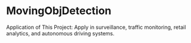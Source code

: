 # MovingObjDetection
Application of This Project: Apply in surveillance, traffic monitoring, retail analytics, and autonomous driving systems.
